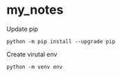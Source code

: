 # my_notes
Update pip
```
python -m pip install --upgrade pip
```
Create virutal env
```
python -m venv env
```
